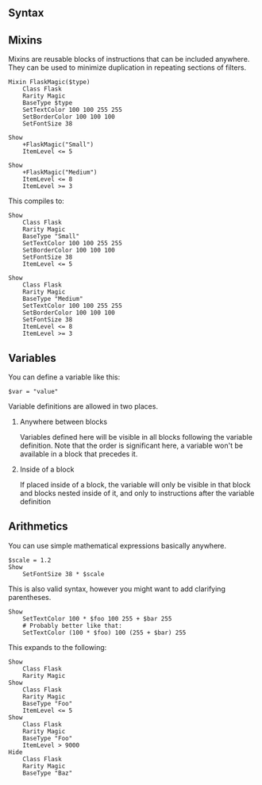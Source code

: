 
Syntax
-------------

## Mixins

Mixins are reusable blocks of instructions that can be included anywhere.
They can be used to minimize duplication in repeating sections of filters.

```
Mixin FlaskMagic($type)
	Class Flask
	Rarity Magic
	BaseType $type
	SetTextColor 100 100 255 255
	SetBorderColor 100 100 100
	SetFontSize 38

Show
	+FlaskMagic("Small")
	ItemLevel <= 5

Show
	+FlaskMagic("Medium")
	ItemLevel <= 8
	ItemLevel >= 3
```
This compiles to:

```
Show
	Class Flask
	Rarity Magic
	BaseType "Small"
	SetTextColor 100 100 255 255
	SetBorderColor 100 100 100
	SetFontSize 38
	ItemLevel <= 5

Show
	Class Flask
	Rarity Magic
	BaseType "Medium"
	SetTextColor 100 100 255 255
	SetBorderColor 100 100 100
	SetFontSize 38
	ItemLevel <= 8
	ItemLevel >= 3
```


## Variables

You can define a variable like this:

```
$var = "value"
```

Variable definitions are allowed in two places.

1. Anywhere between blocks

    Variables defined here will be visible in all blocks following the variable definition.
    Note that the order is significant here, a variable won't be available in a block that precedes it.

2. Inside of a block

    If placed inside of a block, the variable will only be visible
    in that block and blocks nested inside of it, and only to instructions
    after the variable definition

## Arithmetics

You can use simple mathematical expressions basically anywhere.

```
$scale = 1.2
Show
    SetFontSize 38 * $scale
```

This is also valid syntax, however you might want to add clarifying parentheses.

```
Show
    SetTextColor 100 * $foo 100 255 + $bar 255
    # Probably better like that:
    SetTextColor (100 * $foo) 100 (255 + $bar) 255
```

This expands to the following:

```
Show
    Class Flask
    Rarity Magic
Show
    Class Flask
    Rarity Magic
    BaseType "Foo"
    ItemLevel <= 5
Show
    Class Flask
    Rarity Magic
    BaseType "Foo"
    ItemLevel > 9000
Hide
    Class Flask
    Rarity Magic
    BaseType "Baz"
```
